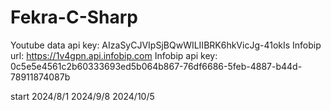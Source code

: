 # Fekra-C-Sharp
Youtube data api key: AIzaSyCJVIpSjBQwWILIIBRK6hkVicJg-41okIs
Infobip url: https://1v4gpn.api.infobip.com
Infobip api key: 0c5e5e4561c2b60333693ed5b064b867-76df6686-5feb-4887-b44d-78911874087b

start 2024/8/1
      2024/9/8
      2024/10/5